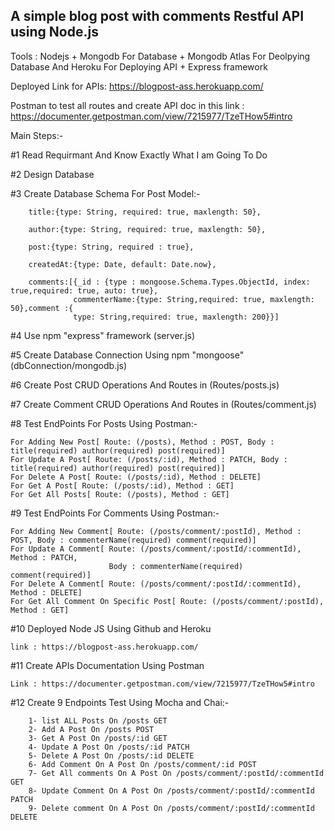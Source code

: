 A simple blog post with comments Restful API using Node.js
-

Tools : Nodejs + Mongodb For Database + Mongodb Atlas For Deolpying Database And Heroku For Deploying API + Express framework


Deployed Link for APIs: https://blogpost-ass.herokuapp.com/


Postman to test all routes and create API doc in this link : https://documenter.getpostman.com/view/7215977/TzeTHow5#intro


Main Steps:-

#1 Read Requirmant And Know Exactly What I am Going To Do

#2 Design Database

#3 Create Database Schema For Post Model:-

        title:{type: String, required: true, maxlength: 50},
        
        author:{type: String, required: true, maxlength: 50},
        
        post:{type: String, required : true},
        
        createdAt:{type: Date, default: Date.now},
        
        comments:[{_id : {type : mongoose.Schema.Types.ObjectId, index: true,required: true, auto: true},
                  commenterName:{type: String,required: true, maxlength: 50},comment :{
                  type: String,required: true, maxlength: 200}}]


#4 Use npm "express" framework (server.js)

#5 Create Database Connection Using npm "mongoose" (dbConnection/mongodb.js)

#6 Create Post CRUD Operations And Routes in (Routes/posts.js)

#7 Create Comment CRUD Operations And Routes in (Routes/comment.js)

#8 Test EndPoints For Posts Using Postman:-

    For Adding New Post[ Route: (/posts), Method : POST, Body : title(required) author(required) post(required)] 
    For Update A Post[ Route: (/posts/:id), Method : PATCH, Body : title(required) author(required) post(required)]
    For Delete A Post[ Route: (/posts/:id), Method : DELETE]
    For Get A Post[ Route: (/posts/:id), Method : GET]
    For Get All Posts[ Route: (/posts), Method : GET]


#9 Test EndPoints For Comments Using Postman:-

    For Adding New Comment[ Route: (/posts/comment/:postId), Method : POST, Body : commenterName(required) comment(required)]
    For Update A Comment[ Route: (/posts/comment/:postId/:commentId), Method : PATCH, 
                          Body : commenterName(required) comment(required)]
    For Delete A Comment[ Route: (/posts/comment/:postId/:commentId), Method : DELETE]
    For Get All Comment On Specific Post[ Route: (/posts/comment/:postId), Method : GET]

#10 Deployed Node JS Using Github and Heroku

    link : https://blogpost-ass.herokuapp.com/
    
#11 Create APIs Documentation Using Postman

    Link : https://documenter.getpostman.com/view/7215977/TzeTHow5#intro
    
#12 Create 9 Endpoints Test Using Mocha and Chai:-
    
        1- list ALL Posts On /posts GET
        2- Add A Post On /posts POST
        3- Get A Post On /posts/:id GET
        4- Update A Post On /posts/:id PATCH
        5- Delete A Post On /posts/:id DELETE
        6- Add Comment On A Post On /posts/comment/:id POST
        7- Get All comments On A Post On /posts/comment/:postId/:commentId GET
        8- Update Comment On A Post On /posts/comment/:postId/:commentId PATCH
        9- Delete comment On A Post On /posts/comment/:postId/:commentId DELETE
    

